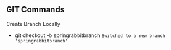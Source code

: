 ## GIT Commands
Create Branch Locally
- git checkout -b springrabbitbranch
    ``` Switched to a new branch 'springrabbitbranch' ```
    